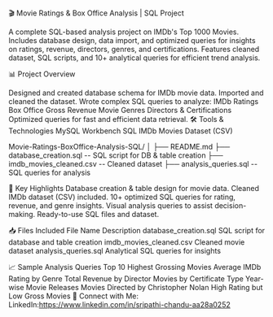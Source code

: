 🎬 Movie Ratings & Box Office Analysis | SQL Project

A complete SQL-based analysis project on IMDb's Top 1000 Movies. Includes database design, data import, and optimized queries for insights on ratings, revenue, directors, genres, and certifications. Features cleaned dataset, SQL scripts, and 10+ analytical queries for efficient trend analysis.

📊 Project Overview

Designed and created database schema for IMDb movie data.
Imported and cleaned the dataset.
Wrote complex SQL queries to analyze:
IMDb Ratings
Box Office Gross Revenue
Movie Genres
Directors & Certifications
Optimized queries for fast and efficient data retrieval.
🛠️ Tools & Technologies
MySQL Workbench
SQL
IMDb Movies Dataset (CSV)

Movie-Ratings-BoxOffice-Analysis-SQL/
│
├── README.md
├── database_creation.sql   -- SQL script for DB & table creation
├── imdb_movies_cleaned.csv -- Cleaned dataset
├── analysis_queries.sql    -- SQL queries for analysis

🚀 Key Highlights
Database creation & table design for movie data.
Cleaned IMDb dataset (CSV) included.
10+ optimized SQL queries for rating, revenue, and genre insights.
Visual analysis queries to assist decision-making.
Ready-to-use SQL files and dataset.

📥 Files Included
File Name	Description
database_creation.sql	SQL script for database and table creation
imdb_movies_cleaned.csv	Cleaned movie dataset
analysis_queries.sql	Analytical SQL queries for insights

📈 Sample Analysis Queries
Top 10 Highest Grossing Movies
Average IMDb Rating by Genre
Total Revenue by Director
Movies by Certificate Type
Year-wise Movie Releases
Movies Directed by Christopher Nolan
High Rating but Low Gross Movies
🔗 Connect with Me:
LinkedIn:https://www.linkedin.com/in/sripathi-chandu-aa28a0252

